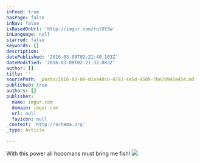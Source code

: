 ```yaml
---
inFeed: true
hasPage: false
inNav: false
isBasedOnUrl: 'http://imgur.com/rutUY3w'
inLanguage: null
starred: false
keywords: []
description: ''
datePublished: '2016-03-08T02:21:40.103Z'
dateModified: '2016-03-08T02:21:32.083Z'
author: []
title: ''
sourcePath: _posts/2016-03-08-d1aa40c8-4792-4a5d-a50b-7be29946a454.md
published: true
authors: []
publisher:
  name: imgur.com
  domain: imgur.com
  url: null
  favicon: null
_context: 'http://schema.org'
_type: Article

---
```

With this power all hooomans must bring me fish!
![](http://i.imgur.com/rutUY3w.jpg)